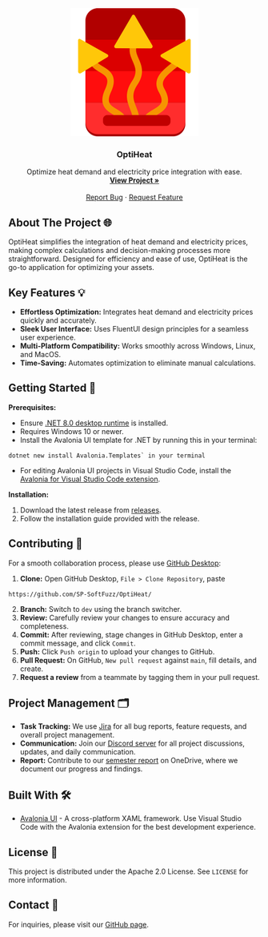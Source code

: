 <!-- PROJECT LOGO -->
<div align="center">
  <img src="images/icon.svg" alt="Logo" width="256" height="256">
  <h3 align="center">OptiHeat</h3>
  <p align="center">
    Optimize heat demand and electricity price integration with ease.
    <br />
    <a href="https://github.com/SP-SoftFuzz/OptiHeat"><strong>View Project »</strong></a>
    <br />
    <br />
    <a href="https://github.com/SP-SoftFuzz/OptiHeat/issues">Report Bug</a>
    ·
    <a href="https://github.com/SP-SoftFuzz/OptiHeat/issues">Request Feature</a>
  </p>
</div>

## About The Project 🌐

OptiHeat simplifies the integration of heat demand and electricity prices, making complex calculations and decision-making processes more straightforward. Designed for efficiency and ease of use, OptiHeat is the go-to application for optimizing your assets.

## Key Features 💡

- **Effortless Optimization:** Integrates heat demand and electricity prices quickly and accurately.
- **Sleek User Interface:** Uses FluentUI design principles for a seamless user experience.
- **Multi-Platform Compatibility:** Works smoothly across Windows, Linux, and MacOS.
- **Time-Saving:** Automates optimization to eliminate manual calculations.

## Getting Started 🚀

**Prerequisites:**
- Ensure [.NET 8.0 desktop runtime](https://dotnet.microsoft.com/en-us/download/dotnet/8.0) is installed.
- Requires Windows 10 or newer.
- Install the Avalonia UI template for .NET by running this in your terminal:
```
dotnet new install Avalonia.Templates` in your terminal
```
- For editing Avalonia UI projects in Visual Studio Code, install the [Avalonia for Visual Studio Code extension](https://marketplace.visualstudio.com/items?itemName=AvaloniaTeam.vscode-avalonia).

**Installation:**
1. Download the latest release from [releases](https://github.com/SP-SoftFuzz/OptiHeat/releases/).
2. Follow the installation guide provided with the release.

## Contributing 🤝

For a smooth collaboration process, please use [GitHub Desktop](https://desktop.github.com/):

1. **Clone:** Open GitHub Desktop, `File > Clone Repository`, paste
```
https://github.com/SP-SoftFuzz/OptiHeat/
```
2. **Branch:** Switch to `dev` using the branch switcher.
3. **Review:** Carefully review your changes to ensure accuracy and completeness.
4. **Commit:** After reviewing, stage changes in GitHub Desktop, enter a commit message, and click `Commit`.
5. **Push:** Click `Push origin` to upload your changes to GitHub.
6. **Pull Request:** On GitHub, `New pull request` against `main`, fill details, and create.
7. **Request a review** from a teammate by tagging them in your pull request.

## Project Management 🗂️

- **Task Tracking:** We use [Jira](https://softfuzz.atlassian.net/jira/software/projects/SCRUM/boards/1) for all bug reports, feature requests, and overall project management.
- **Communication:** Join our [Discord server](https://discord.gg/YMfsnVVg2X) for all project discussions, updates, and daily communication.
- **Report:** Contribute to our [semester report](https://1drv.ms/w/s!Au0hUddHOg4Uju4bhCltwFKTgqUZBA?e=I5Q1P2) on OneDrive, where we document our progress and findings.

## Built With 🛠️

- [Avalonia UI](https://avaloniaui.net/) - A cross-platform XAML framework. Use Visual Studio Code with the Avalonia extension for the best development experience.

## License 📝

This project is distributed under the Apache 2.0 License. See `LICENSE` for more information.

## Contact 📧

For inquiries, please visit our [GitHub page](https://github.com/SP-SoftFuzz/OptiHeat).
